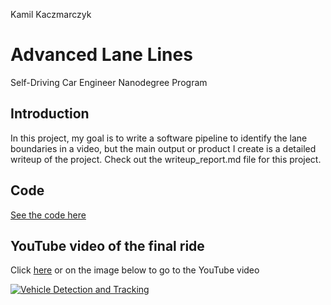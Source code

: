 Kamil Kaczmarczyk

# Advanced Lane Lines
Self-Driving Car Engineer Nanodegree Program

## Introduction

In this project, my goal is to write a software pipeline to identify the lane boundaries in a video, but the main output or product I create is a detailed writeup of the project. Check out the writeup_report.md file for this project.

## Code

[See the code here](https://www.github.com/Kamil-K/Self-Driving-Car/blob/master/Vehicle_detection/model.ipynb)

## YouTube video of the final ride
Click [here](https://youtu.be/-dcEXNEpMDs) or on the image below to go to the YouTube video<p>
[![Vehicle Detection and Tracking](https://img.youtube.com/vi/-dcEXNEpMDs/0.jpg)](https://youtu.be/-dcEXNEpMDs)
